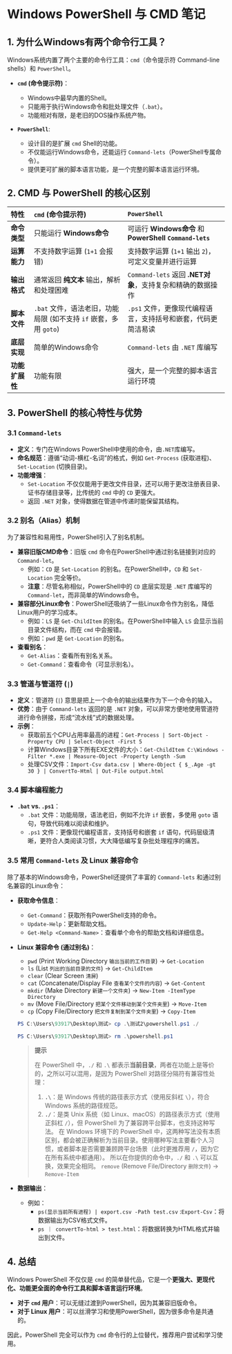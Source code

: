# Windows PowerShell 与 CMD 笔记

## 1. 为什么Windows有两个命令行工具？

Windows系统内置了两个主要的命令行工具：`cmd`（命令提示符 Command-line shells）和 `PowerShell`。

*   **`cmd` (命令提示符)**：
    *   Windows中最早内置的Shell。
    *   只能用于执行Windows命令和批处理文件（`.bat`）。
    *   功能相对有限，是老旧的DOS操作系统产物。

*   **`PowerShell`**:
    *   设计目的是扩展 `cmd` Shell的功能。
    *   不仅能运行Windows命令，还能运行 `Command-lets`（PowerShell专属命令）。
    *   提供更可扩展的脚本语言功能，是一个完整的脚本语言运行环境。

## 2. CMD 与 PowerShell 的核心区别

| 特性           | `cmd` (命令提示符)                               | `PowerShell`                                                |
| :------------- | :----------------------------------------------- | :---------------------------------------------------------- |
| **命令类型**   | 只能运行 **Windows命令**                         | 可运行 **Windows命令** 和 **PowerShell `Command-lets`**     |
| **运算能力**   | 不支持数字运算 (`1+1` 会报错)                    | 支持数字运算 (`1+1` 输出 `2`)，可定义变量并进行运算         |
| **输出格式**   | 通常返回 **纯文本** 输出，解析和处理困难         | `Command-lets` 返回 **.NET对象**，支持复杂和精确的数据操作 |
| **脚本文件**   | `.bat` 文件，语法老旧，功能局限 (如不支持 `if` 嵌套，多用 `goto`) | `.ps1` 文件，更像现代编程语言，支持括号和嵌套，代码更简洁易读 |
| **底层实现**   | 简单的Windows命令                                | `Command-lets` 由 `.NET` 库编写                             |
| **功能扩展性** | 功能有限                                         | 强大，是一个完整的脚本语言运行环境                          |

## 3. PowerShell 的核心特性与优势

### 3.1 `Command-lets`

*   **定义**：专门在Windows PowerShell中使用的命令，由`.NET`库编写。
*   **命名规范**：遵循“动词-横杠-名词”的格式，例如 `Get-Process` (获取进程)、`Set-Location` (切换目录)。
*   **功能增强**：
    *   `Set-Location` 不仅仅能用于更改文件目录，还可以用于更改注册表目录、证书存储目录等，比传统的 `cmd` 中的 `CD` 更强大。
    *   返回 `.NET` 对象，使得数据在管道中传递时能保留其结构。

### 3.2 别名（Alias）机制

为了兼容性和易用性，PowerShell引入了别名机制。

*   **兼容旧版CMD命令**：旧版 `cmd` 命令在PowerShell中通过别名链接到对应的 `Command-let`。
    *   例如：`CD` 是 `Set-Location` 的别名。在PowerShell中，`CD` 和 `Set-Location` 完全等价。
    *   **注意**：尽管名称相似，PowerShell中的 `CD` 底层实现是 `.NET` 库编写的 `Command-let`，而非简单的Windows命令。
*   **兼容部分Linux命令**：PowerShell还吸纳了一些Linux命令作为别名，降低Linux用户的学习成本。
    *   例如：`LS` 是 `Get-ChildItem` 的别名。在PowerShell中输入 `LS` 会显示当前目录文件结构，而在 `cmd` 中会报错。
    *   例如：`pwd` 是 `Get-Location` 的别名。
*   **查看别名**：
    *   `Get-Alias`：查看所有别名关系。
    *   `Get-Command`：查看命令（可显示别名）。

### 3.3 管道与管道符 (`|`)

*   **定义**：管道符 (`|`) 意思是把上一个命令的输出结果作为下一个命令的输入。
*   **优势**：由于 `Command-lets` 返回的是 `.NET` 对象，可以非常方便地使用管道符进行命令拼接，形成“流水线”式的数据处理。
*   **示例**：
    *   获取前五个CPU占用率最高的进程：`Get-Process | Sort-Object -Property CPU | Select-Object -First 5`
    *   计算Windows目录下所有EXE文件的大小：`Get-ChildItem C:\Windows -Filter *.exe | Measure-Object -Property Length -Sum`
    *   处理CSV文件：`Import-Csv data.csv | Where-Object { $_.Age -gt 30 } | ConvertTo-Html | Out-File output.html`

### 3.4 脚本编程能力

*   **`.bat` vs. `.ps1`**：
    *   `.bat` 文件：功能局限，语法老旧，例如不允许 `if` 嵌套，多使用 `goto` 语句，导致代码难以阅读和维护。
    *   `.ps1` 文件：更像现代编程语言，支持括号和嵌套 `if` 语句，代码层级清晰，更符合人类阅读习惯，大大降低编写复杂批处理程序的痛苦。

### 3.5 常用 `Command-lets` 及 Linux 兼容命令

除了基本的Windows命令，PowerShell还提供了丰富的 `Command-lets` 和通过别名兼容的Linux命令：

*   **获取命令信息**：
    *   `Get-Command`：获取所有PowerShell支持的命令。
    *   `Update-Help`：更新帮助文档。
    *   `Get-Help <Command-Name>`：查看单个命令的帮助文档和详细信息。

*   **Linux 兼容命令 (通过别名)**：
    *   `pwd` (Print Working Directory `输出当前的工作目录`) -> `Get-Location`
    *   `ls` (List `列出的当前目录的文件`) -> `Get-ChildItem`
    *   `clear` (Clear Screen `清屏`)
    *   `cat` (Concatenate/Display File `查看某个文件的内容`) -> `Get-Content`
    *   `mkdir` (Make Directory `新建一个文件夹`) -> `New-Item -ItemType Directory`
    *   `mv` (Move File/Directory `把某个文件移动到某个文件夹里`) -> `Move-Item`
    *   `cp` (Copy File/Directory `把文件复制到某个文件夹里`) -> `Copy-Item`
    
    ```powershell
    PS C:\Users\93917\Desktop\测试> cp .\测试2\powershell.ps1 ./
    ```
    ```powershell
    PS C:\Users\93917\Desktop\测试> rm .\powershell.ps1
    ```

    > **提示**
    >
    > 在 PowerShell 中，`./` 和 `.\` 都表示**当前目录**，两者在功能上是等价的，之所以可以混用，是因为 PowerShell 对路径分隔符有兼容性处理：
    > 1. **`.\`**：是 Windows 传统的路径表示方式（使用反斜杠 `\`），符合 Windows 系统的路径规范。
    > 2. **`./`**：是类 Unix 系统（如 Linux、macOS）的路径表示方式（使用正斜杠 `/`），但 PowerShell 为了兼容跨平台脚本，也支持这种写法。
    > 在 Windows 环境下的 PowerShell 中，这两种写法没有本质区别，都会被正确解析为当前目录。使用哪种写法主要看个人习惯，或者脚本是否需要兼顾跨平台场景（此时更推荐用 `/`，因为它在所有系统中都通用）。
    > 所以在你提供的命令中，`./` 和 `.\` 可以互换，效果完全相同。
    `remove` (Remove File/Directory `删除文件`) -> `Remove-Item`

*   **数据输出**：
    * 例如：
        * `ps(显示当前所有进程) | export.csv -Path test.csv` :`Export-Csv`：将数据输出为CSV格式文件。
        *   `ps ｜ convertTo-html > test.html`：将数据转换为HTML格式并输出到文件。

## 4. 总结

Windows PowerShell 不仅仅是 `cmd` 的简单替代品，它是一个**更强大、更现代化、功能更全面的命令行工具和脚本语言运行环境**。

*   **对于 `cmd` 用户**：可以无缝过渡到PowerShell，因为其兼容旧版命令。
*   **对于 Linux 用户**：可以丝滑学习和使用PowerShell，因为很多命令是共通的。

因此，PowerShell 完全可以作为 `cmd` 命令行的上位替代，推荐用户尝试和学习使用。